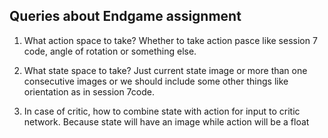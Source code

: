 ## Queries about Endgame assignment

1. What action space to take? Whether to take action pasce like session 7 code, angle of rotation or something else.

2. What state space to take? Just current state image or more than one consecutive images or we should include some other things like orientation as in session  7code.

3. In case of critic, how to combine state with action for input to critic network. Because state will have an image while action will be a float 
